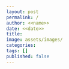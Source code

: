 ```yaml
---
layout: post
permalink: / 
author: <<name>>
date: <<date>>
title: 
image: assets/images/
categories: 
tags: []
published: false
---
```


